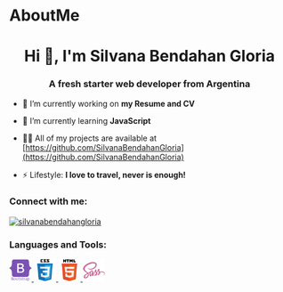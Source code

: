 # AboutMe

<h1 align="center">Hi 👋, I'm Silvana Bendahan Gloria</h1>
<h3 align="center">A fresh starter web developer from Argentina</h3>

- 🔭 I’m currently working on **my Resume and CV**

- 🌱 I’m currently learning **JavaScript**

- 👨‍💻 All of my projects are available at [https://github.com/SilvanaBendahanGloria](https://github.com/SilvanaBendahanGloria)

- ⚡ Lifestyle: **I love to travel, never is enough!**

<h3 align="left">Connect with me:</h3>
<p align="left">
<a href="https://linkedin.com/in/silvanabendahangloria" target="blank"><img align="center" src="https://raw.githubusercontent.com/rahuldkjain/github-profile-readme-generator/master/src/images/icons/Social/linked-in-alt.svg" alt="silvanabendahangloria" height="30" width="40" /></a>
</p>

<h3 align="left">Languages and Tools:</h3>
<p align="left"> <a href="https://getbootstrap.com" target="_blank" rel="noreferrer"> <img src="https://raw.githubusercontent.com/devicons/devicon/master/icons/bootstrap/bootstrap-plain-wordmark.svg" alt="bootstrap" width="40" height="40"/> </a> <a href="https://www.w3schools.com/css/" target="_blank" rel="noreferrer"> <img src="https://raw.githubusercontent.com/devicons/devicon/master/icons/css3/css3-original-wordmark.svg" alt="css3" width="40" height="40"/> </a> <a href="https://www.w3.org/html/" target="_blank" rel="noreferrer"> <img src="https://raw.githubusercontent.com/devicons/devicon/master/icons/html5/html5-original-wordmark.svg" alt="html5" width="40" height="40"/> </a> <a href="https://sass-lang.com" target="_blank" rel="noreferrer"> <img src="https://raw.githubusercontent.com/devicons/devicon/master/icons/sass/sass-original.svg" alt="sass" width="40" height="40"/> </a> </p>
